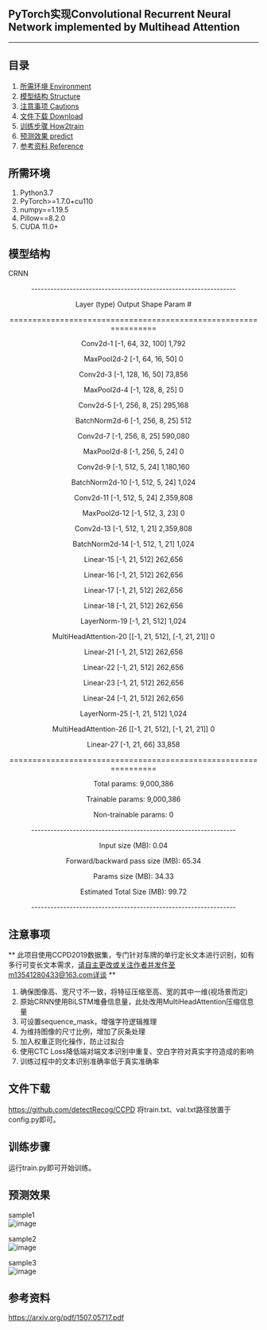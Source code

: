 ﻿## PyTorch实现Convolutional Recurrent Neural Network implemented by Multihead Attention
---

## 目录
1. [所需环境 Environment](#所需环境)
2. [模型结构 Structure](#模型结构)
3. [注意事项 Cautions](#注意事项)
4. [文件下载 Download](#文件下载)
5. [训练步骤 How2train](#训练步骤)
6. [预测效果 predict](#位置编码)
7. [参考资料 Reference](#参考资料)

## 所需环境
1. Python3.7
2. PyTorch>=1.7.0+cu110
3. numpy==1.19.5
4. Pillow==8.2.0
5. CUDA 11.0+  

## 模型结构
CRNN  
<p align="center">
----------------------------------------------------------------  
<p align="center">
        Layer (type)               Output Shape         Param #  
<p align="center">
================================================================  
<p align="center">
            Conv2d-1          [-1, 64, 32, 100]           1,792  
<p align="center">
         MaxPool2d-2           [-1, 64, 16, 50]               0  
<p align="center">
            Conv2d-3          [-1, 128, 16, 50]          73,856  
<p align="center">
         MaxPool2d-4           [-1, 128, 8, 25]               0  
<p align="center">
            Conv2d-5           [-1, 256, 8, 25]         295,168  
<p align="center">
       BatchNorm2d-6           [-1, 256, 8, 25]             512  
<p align="center">
            Conv2d-7           [-1, 256, 8, 25]         590,080  
<p align="center">
         MaxPool2d-8           [-1, 256, 5, 24]               0  
<p align="center">
            Conv2d-9           [-1, 512, 5, 24]       1,180,160  
<p align="center">
      BatchNorm2d-10           [-1, 512, 5, 24]           1,024  
<p align="center">
           Conv2d-11           [-1, 512, 5, 24]       2,359,808  
<p align="center">
        MaxPool2d-12           [-1, 512, 3, 23]               0  
<p align="center">
           Conv2d-13           [-1, 512, 1, 21]       2,359,808  
<p align="center">
      BatchNorm2d-14           [-1, 512, 1, 21]           1,024  
<p align="center">
           Linear-15              [-1, 21, 512]         262,656  
<p align="center">
           Linear-16              [-1, 21, 512]         262,656  
<p align="center">
           Linear-17              [-1, 21, 512]         262,656 
<p align="center"> 
           Linear-18              [-1, 21, 512]         262,656  
<p align="center">
        LayerNorm-19              [-1, 21, 512]           1,024  
<p align="center">
MultiHeadAttention-20  [[-1, 21, 512], [-1, 21, 21]]          0  
<p align="center">
           Linear-21              [-1, 21, 512]         262,656  
<p align="center">
           Linear-22              [-1, 21, 512]         262,656  
<p align="center">
           Linear-23              [-1, 21, 512]         262,656  
<p align="center">
           Linear-24              [-1, 21, 512]         262,656  
<p align="center">
        LayerNorm-25              [-1, 21, 512]           1,024  
<p align="center">
MultiHeadAttention-26  [[-1, 21, 512], [-1, 21, 21]]          0  
<p align="center">
           Linear-27               [-1, 21, 66]          33,858  
<p align="center">
================================================================  
<p align="center">
Total params: 9,000,386  
<p align="center">
Trainable params: 9,000,386  
<p align="center">
Non-trainable params: 0  
<p align="center">
----------------------------------------------------------------  
<p align="center">
Input size (MB): 0.04  
<p align="center">
Forward/backward pass size (MB): 65.34 
<p align="center"> 
Params size (MB): 34.33  
<p align="center">
Estimated Total Size (MB): 99.72 
<p align="center"> 
----------------------------------------------------------------  

## 注意事项  
** 此项目使用CCPD2019数据集，专门针对车牌的单行定长文本进行识别，如有多行可变长文本需求，请自主更改或关注作者并发件至m13541280433@163.com详谈 **  
1. 确保图像高、宽尺寸不一致，将特征压缩至高、宽的其中一维(视场景而定)
2. 原始CRNN使用BiLSTM堆叠信息量，此处改用MultiHeadAttention压缩信息量
3. 可设置sequence_mask，增强字符逻辑推理
4. 为维持图像的尺寸比例，增加了灰条处理
5. 加入权重正则化操作，防止过拟合
6. 使用CTC Loss降低端对端文本识别中重复、空白字符对真实字符造成的影响
7. 训练过程中的文本识别准确率低于真实准确率

## 文件下载    
https://github.com/detectRecog/CCPD
将train.txt、val.txt路径放置于config.py即可。

## 训练步骤
运行train.py即可开始训练。  

## 预测效果
sample1  
![image](https://github.com/JJASMINE22/CRNN-implemented-by-Multihead-Attention/blob/main/sample/sample1.jpg)  

sample2  
![image](https://github.com/JJASMINE22/CRNN-implemented-by-Multihead-Attention/blob/main/sample/sample2.jpg)  

sample3  
![image](https://github.com/JJASMINE22/CRNN-implemented-by-Multihead-Attention/blob/main/sample/sample3.jpg)  

## 参考资料  
https://arxiv.org/pdf/1507.05717.pdf  
